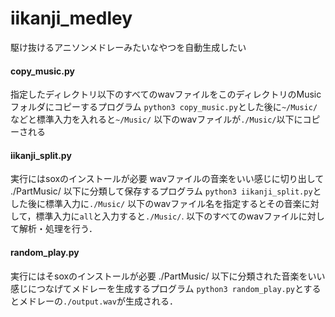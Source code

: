 # iikanji_medley
駆け抜けるアニソンメドレーみたいなやつを自動生成したい

#### copy_music.py
指定したディレクトリ以下のすべてのwavファイルをこのディレクトリのMusicフォルダにコピーするプログラム
`python3 copy_music.py`とした後に`~/Music/`などと標準入力を入れると`~/Music/` 以下のwavファイルが`./Music/`以下にコピーされる
#### iikanji_split.py
実行にはsoxのインストールが必要
wavファイルの音楽をいい感じに切り出して ./PartMusic/ 以下に分類して保存するプログラム
`python3 iikanji_split.py`とした後に標準入力に`./Music/` 以下のwavファイル名を指定するとその音楽に対して，標準入力に`all`と入力すると`./Music/`. 以下のすべてのwavファイルに対して解析・処理を行う．
#### random_play.py
実行にはそsoxのインストールが必要
./PartMusic/ 以下に分類された音楽をいい感じにつなげてメドレーを生成するプログラム
`python3 random_play.py`とするとメドレーの`./output.wav`が生成される．

